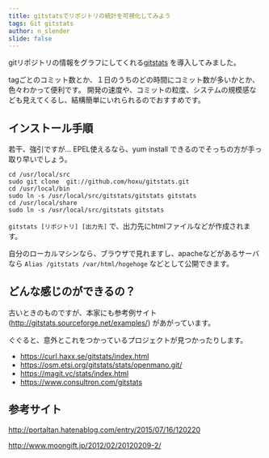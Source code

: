 ```yaml
---
title: gitstatsでリポジトリの統計を可視化してみよう
tags: Git gitstats
author: n_slender
slide: false
---
```

gitリポジトリの情報をグラフにしてくれる[gitstats](http://gitstats.sourceforge.net/) を導入してみました。

tagごとのコミット数とか、１日のうちのどの時間にコミット数が多いかとか、色々わかって便利です。
開発の速度や、コミットの粒度、システムの規模感なども見えてくるし、結構簡単にいれられるのでおすすめです。

## インストール手順

若干、強引ですが... 
EPEL使えるなら、yum install できるのでそっちの方が手っ取り早いでしょう。

```
cd /usr/local/src
sudo git clone  git://github.com/hoxu/gitstats.git
cd /usr/local/bin
sudo ln -s /usr/local/src/gitstats/gitstats gitstats
cd /usr/local/share
sudo ln -s /usr/local/src/gitstats gitstats
```

`gitstats [リポジトリ] [出力先]` で、出力先にhtmlファイルなどが作成されます。

自分のローカルマシンなら、ブラウザで見れますし、apacheなどがあるサーバなら `Alias /gitstats /var/html/hogehoge` などとして公開できます。



## どんな感じのができるの？

古いときのものですが、本家にも参考例サイト(http://gitstats.sourceforge.net/examples/) があがっています。

ぐぐると、意外とこれをつかっているプロジェクトが見つかったりします。

* https://curl.haxx.se/gitstats/index.html
* https://osm.etsi.org/gitstats/stats/openmano.git/
* https://magit.vc/stats/index.html
* https://www.consultron.com/gitstats


## 参考サイト

http://portaltan.hatenablog.com/entry/2015/07/16/120220

http://www.moongift.jp/2012/02/20120209-2/

